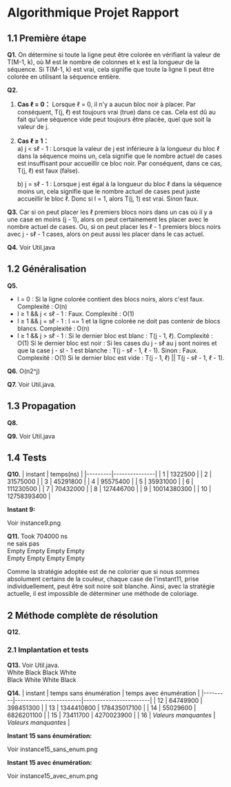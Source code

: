 # Algorithmique Projet Rapport

## 1.1 Première étape

**Q1.** On détermine si toute la ligne peut être colorée en vérifiant la valeur de T(M-1, k), où M est le nombre de colonnes et k est la longueur de la séquence. Si T(M-1, k) est vrai, cela signifie que toute la ligne li peut être colorée en utilisant la séquence entière.

**Q2.** 
1. **Cas ℓ = 0：**
   Lorsque ℓ = 0, il n'y a aucun bloc noir à placer. Par conséquent, T(j, ℓ) est toujours vrai (true) dans ce cas. Cela est dû au fait qu'une séquence vide peut toujours être placée, quel que soit la valeur de j.
2. **Cas ℓ ≥ 1：**  
   a) j < sℓ - 1 : Lorsque la valeur de j est inférieure à la longueur du bloc ℓ dans la séquence moins un, cela signifie que le nombre actuel de cases est insuffisant pour accueillir ce bloc noir. Par conséquent, dans ce cas, T(j, ℓ) est faux (false).
   
   b) j = sℓ - 1 : Lorsque j est égal à la longueur du bloc ℓ dans la séquence moins un, cela signifie que le nombre actuel de cases peut juste accueillir le bloc ℓ. Donc si l = 1, alors T(j, 1) est vrai. Sinon faux.

**Q3.** Car si on peut placer les ℓ premiers blocs noirs dans un cas où il y a une case en moins (j - 1), alors on peut certainement les placer avec le nombre actuel de cases. Ou, si on peut placer les ℓ - 1 premiers blocs noirs avec j - sℓ - 1 cases, alors on peut aussi les placer dans le cas actuel.

**Q4.** Voir Util.java

## 1.2 Généralisation

**Q5.** 
- l = 0 : Si la ligne colorée contient des blocs noirs, alors c'est faux. Complexité : O(n)
- l ≥ 1 && j < sℓ - 1 : Faux. Complexité : O(1)
- l ≥ 1 && j = sℓ - 1 : l == 1 et la ligne colorée ne doit pas contenir de blocs blancs. Complexité : O(n)
- l ≥ 1 && j > sℓ - 1 : Si le dernier bloc est blanc : T(j - 1, ℓ). Complexité : O(1)
  Si le dernier bloc est noir : Si les cases du j - sℓ au j sont noires et que la case j - sl - 1 est blanche : T(j - sℓ - 1, ℓ - 1).
  Sinon : Faux. Complexité : O(1)
  Si le dernier bloc est vide : T(j - 1, ℓ) || T(j - sℓ - 1, ℓ - 1).

**Q6.** O(n2^j)

**Q7.** Voir Util.java.

## 1.3 Propagation

**Q8.** 

**Q9.** Voir Util.java

## 1.4 Tests
**Q10.**
| instant | temps(ns)     |
|---------|---------------|
| 1       | 1322500       |
| 2       | 31575000      |
| 3       | 45291800      |
| 4       | 95575400      |
| 5       | 35931000      |
| 6       | 111230500     |
| 7       | 70432000      |
| 8       | 127446700     |
| 9       | 10014380300   |
| 10      | 12758393400   |

**Instant 9:**

Voir instance9.png


**Q11.**
Took 704000 ns  
ne sais pas  
Empty Empty Empty Empty  
Empty Empty Empty Empty  

Comme la stratégie adoptée est de ne colorier que si nous sommes absolument certains de la couleur, chaque case de l'instant11, prise individuellement, peut être soit noire soit blanche. Ainsi, avec la stratégie actuelle, il est impossible de déterminer une méthode de coloriage.

## 2 Méthode complète de résolution

**Q12.**  


### 2.1 Implantation et tests

**Q13.**
Voir Util.java.  
White Black Black White  
Black White White Black

**Q14.**
| instant | temps sans énumération | temps avec énumération |
|---------|------------------------|------------------------|
| 12      | 64749900               | 398451300              |
| 13      | 1344410800             | 178435017100           |
| 14      | 55029600               | 6826201100             |
| 15      | 73411700               | 4270023900             |
| 16      | *Valeurs manquantes*   | *Valeurs manquantes*   |

**Instant 15 sans énumération:**

Voir instance15_sans_enum.png

**Instant 15 avec énumération:**

Voir instance15_avec_enum.png
